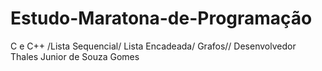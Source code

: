 # Estudo-Maratona-de-Programação
 C e C++ 
 /Lista Sequencial/
Lista Encadeada/
 Grafos//
 Desenvolvedor Thales Junior de Souza Gomes
